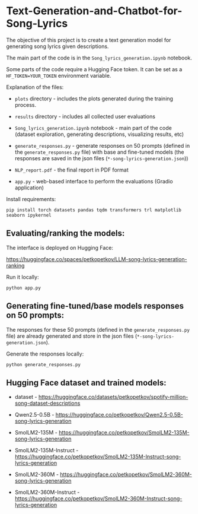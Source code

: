 # Text-Generation-and-Chatbot-for-Song-Lyrics
The objective of this project is to create a text generation model for generating song lyrics given descriptions.

The main part of the code is in the `Song_lyrics_generation.ipynb` notebook.

Some parts of the code require a Hugging Face token. It can be set as a `HF_TOKEN=YOUR_TOKEN` environment variable.

Explanation of the files:

- `plots` directory - includes the plots generated during the training process.

- `results` directory - includes all collected user evaluations

- `Song_lyrics_generation.ipynb` notebook - main part of the code (dataset exploration, generating descriptions, visualizing results, etc)

- `generate_responses.py` - generate responses on 50 prompts (defined in the `generate_responses.py` file) with base and fine-tuned models (the responses are saved in the json files (`*-song-lyrics-generation.json`))

- `NLP_report.pdf` - the final report in PDF format

- `app.py` - web-based interface to perform the evaluations (Gradio application) 

Install requirements:

```
pip install torch datasets pandas tqdm transformers trl matplotlib seaborn ipykernel
```

## Evaluating/ranking the models:

The interface is deployed on Hugging Face:

https://huggingface.co/spaces/petkopetkov/LLM-song-lyrics-generation-ranking

Run it locally:

```
python app.py
```

## Generating fine-tuned/base models responses on 50 prompts:

The responses for these 50 prompts (defined in the `generate_responses.py` file) are already generated and store in the json files (`*-song-lyrics-generation.json`).

Generate the responses locally:

```
python generate_responses.py
```

## Hugging Face dataset and trained models:

- dataset - https://huggingface.co/datasets/petkopetkov/spotify-million-song-dataset-descriptions

- Qwen2.5-0.5B - https://huggingface.co/petkopetkov/Qwen2.5-0.5B-song-lyrics-generation

- SmolLM2-135M - https://huggingface.co/petkopetkov/SmolLM2-135M-song-lyrics-generation

- SmolLM2-135M-Instruct - https://huggingface.co/petkopetkov/SmolLM2-135M-Instruct-song-lyrics-generation

- SmolLM2-360M - https://huggingface.co/petkopetkov/SmolLM2-360M-song-lyrics-generation

- SmolLM2-360M-Instruct - https://huggingface.co/petkopetkov/SmolLM2-360M-Instruct-song-lyrics-generation